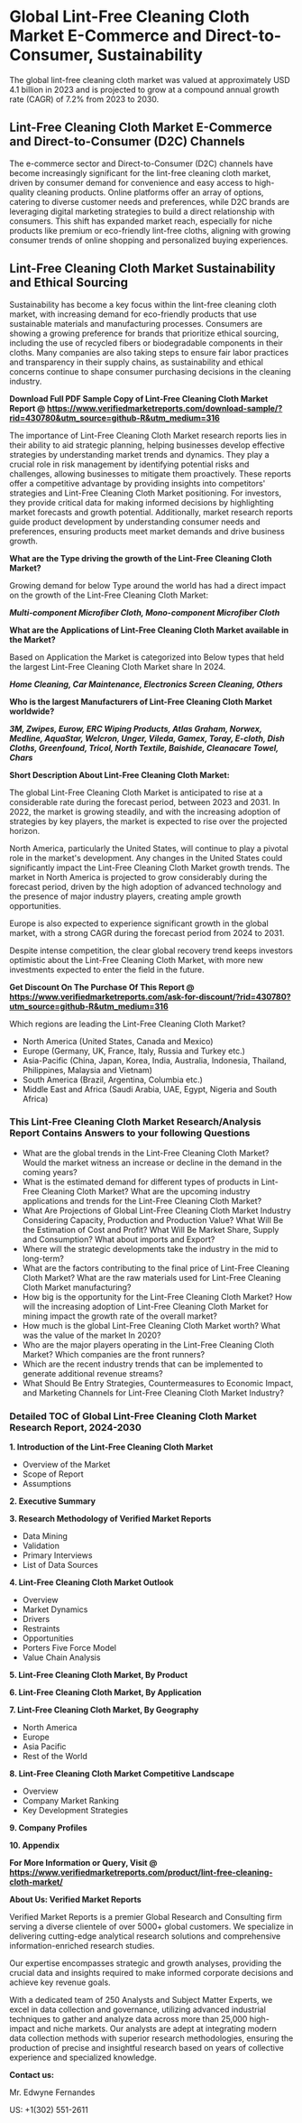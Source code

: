 <h1>Global Lint-Free Cleaning Cloth Market E-Commerce and Direct-to-Consumer, Sustainability</h1><p class=""><p>The global lint-free cleaning cloth market was valued at approximately USD 4.1 billion in 2023 and is projected to grow at a compound annual growth rate (CAGR) of 7.2% from 2023 to 2030.</p><h2>Lint-Free Cleaning Cloth Market E-Commerce and Direct-to-Consumer (D2C) Channels</h2><p>The e-commerce sector and Direct-to-Consumer (D2C) channels have become increasingly significant for the lint-free cleaning cloth market, driven by consumer demand for convenience and easy access to high-quality cleaning products. Online platforms offer an array of options, catering to diverse customer needs and preferences, while D2C brands are leveraging digital marketing strategies to build a direct relationship with consumers. This shift has expanded market reach, especially for niche products like premium or eco-friendly lint-free cloths, aligning with growing consumer trends of online shopping and personalized buying experiences.</p><h2>Lint-Free Cleaning Cloth Market Sustainability and Ethical Sourcing</h2><p>Sustainability has become a key focus within the lint-free cleaning cloth market, with increasing demand for eco-friendly products that use sustainable materials and manufacturing processes. Consumers are showing a growing preference for brands that prioritize ethical sourcing, including the use of recycled fibers or biodegradable components in their cloths. Many companies are also taking steps to ensure fair labor practices and transparency in their supply chains, as sustainability and ethical concerns continue to shape consumer purchasing decisions in the cleaning industry.</p></p><p class=""><strong>Download Full PDF Sample Copy of Lint-Free Cleaning Cloth Market Report @ <a href="https://www.verifiedmarketreports.com/download-sample/?rid=430780&utm_source=github-R&utm_medium=316" target="_blank">https://www.verifiedmarketreports.com/download-sample/?rid=430780&utm_source=github-R&utm_medium=316</a></strong></p><p>The importance of&nbsp;Lint-Free Cleaning Cloth Market research reports lies in their ability to aid strategic planning, helping businesses develop effective strategies by understanding market trends and dynamics. They play a crucial role in risk management by identifying potential risks and challenges, allowing businesses to mitigate them proactively. These reports offer a competitive advantage by providing insights into competitors' strategies and Lint-Free Cleaning Cloth Market positioning. For investors, they provide critical data for making informed decisions by highlighting market forecasts and growth potential. Additionally, market research reports guide product development by understanding consumer needs and preferences, ensuring products meet market demands and drive business growth.</p><p><strong>What are the&nbsp;Type driving the growth of the Lint-Free Cleaning Cloth Market?</strong></p><p id="" class="">Growing demand for below Type around the world has had a direct impact on the growth of the Lint-Free Cleaning Cloth Market:</p><p class=""><em><strong>Multi-component Microfiber Cloth, Mono-component Microfiber Cloth</strong></em></p><p class=""><strong>What are the&nbsp;Applications&nbsp;of Lint-Free Cleaning Cloth Market available in the Market?</strong></p><p id="" class="">Based on Application the Market is categorized into Below types that held the largest Lint-Free Cleaning Cloth Market share In 2024.</p><p class=""><em><strong>Home Cleaning, Car Maintenance, Electronics Screen Cleaning, Others</strong></em></p><p class=""><strong>Who is the largest Manufacturers of Lint-Free Cleaning Cloth Market worldwide?</strong></p><p><em><strong>3M, Zwipes, Eurow, ERC Wiping Products, Atlas Graham, Norwex, Medline, AquaStar, Welcron, Unger, Vileda, Gamex, Toray, E-cloth, Dish Cloths, Greenfound, Tricol, North Textile, Baishide, Cleanacare Towel, Chars</strong></em></p><p id="" class=""><strong>Short Description About Lint-Free Cleaning Cloth Market:</strong></p><p>The global Lint-Free Cleaning Cloth Market is anticipated to rise at a considerable rate during the forecast period, between 2023 and 2031. In 2022, the market is growing steadily, and with the increasing adoption of strategies by key players, the market is expected to rise over the projected horizon.</p><p>North America, particularly the United States, will continue to play a pivotal role in the market's development. Any changes in the United States could significantly impact the Lint-Free Cleaning Cloth Market growth trends. The market in North America is projected to grow considerably during the forecast period, driven by the high adoption of advanced technology and the presence of major industry players, creating ample growth opportunities.</p><p>Europe is also expected to experience significant growth in the global market, with a strong CAGR during the forecast period from 2024 to 2031.</p><p>Despite intense competition, the clear global recovery trend keeps investors optimistic about the Lint-Free Cleaning Cloth Market, with more new investments expected to enter the field in the future.</p><p id="" class=""><strong>Get Discount On The Purchase Of This Report @ <a href="https://www.verifiedmarketreports.com/ask-for-discount/?rid=430780?utm_source=github-R&utm_medium=316" target="_blank">https://www.verifiedmarketreports.com/ask-for-discount/?rid=430780?utm_source=github-R&utm_medium=316</a></strong></p><p class="">Which regions are leading the Lint-Free Cleaning Cloth Market?</p><ul><li>North America (United States, Canada and Mexico)</li><li>Europe (Germany, UK, France, Italy, Russia and Turkey etc.)</li><li>Asia-Pacific (China, Japan, Korea, India, Australia, Indonesia, Thailand, Philippines, Malaysia and Vietnam)</li><li>South America (Brazil, Argentina, Columbia etc.)</li><li>Middle East and Africa (Saudi Arabia, UAE, Egypt, Nigeria and South Africa)</li></ul><h3 id="" class="">This Lint-Free Cleaning Cloth Market Research/Analysis Report Contains Answers to your following Questions</h3><ul><li>What are the global trends in the Lint-Free Cleaning Cloth Market? Would the market witness an increase or decline in the demand in the coming years?</li><li>What is the estimated demand for different types of products in Lint-Free Cleaning Cloth Market? What are the upcoming industry applications and trends for the Lint-Free Cleaning Cloth Market?</li><li>What Are Projections of Global Lint-Free Cleaning Cloth Market Industry Considering Capacity, Production and Production Value? What Will Be the Estimation of Cost and Profit? What Will Be Market Share, Supply and Consumption? What about imports and Export?</li><li>Where will the strategic developments take the industry in the mid to long-term?</li><li>What are the factors contributing to the final price of Lint-Free Cleaning Cloth Market? What are the raw materials used for Lint-Free Cleaning Cloth Market manufacturing?</li><li>How big is the opportunity for the Lint-Free Cleaning Cloth Market? How will the increasing adoption of Lint-Free Cleaning Cloth Market for mining impact the growth rate of the overall market?</li><li>How much is the global Lint-Free Cleaning Cloth Market worth? What was the value of the market In 2020?</li><li>Who are the major players operating in the Lint-Free Cleaning Cloth Market? Which companies are the front runners?</li><li>Which are the recent industry trends that can be implemented to generate additional revenue streams?</li><li>What Should Be Entry Strategies, Countermeasures to Economic Impact, and Marketing Channels for Lint-Free Cleaning Cloth Market Industry?</li></ul><h3 id="" class="">Detailed TOC of Global Lint-Free Cleaning Cloth Market Research Report, 2024-2030</h3><p id="" class=""><strong>1. Introduction of the Lint-Free Cleaning Cloth Market</strong></p><ul><li>Overview of the Market</li><li>Scope of Report</li><li>Assumptions</li></ul><p id="" class=""><strong>2. Executive Summary</strong></p><p id="" class=""><strong>3. Research Methodology of Verified Market Reports</strong></p><ul><li>Data Mining</li><li>Validation</li><li>Primary Interviews</li><li>List of Data Sources</li></ul><p id="" class=""><strong>4. Lint-Free Cleaning Cloth Market Outlook</strong></p><ul><li>Overview</li><li>Market Dynamics</li><li>Drivers</li><li>Restraints</li><li>Opportunities</li><li>Porters Five Force Model</li><li>Value Chain Analysis</li></ul><p id="" class=""><strong>5. Lint-Free Cleaning Cloth Market, By Product</strong></p><p id="" class=""><strong>6. Lint-Free Cleaning Cloth Market, By Application</strong></p><p id="" class=""><strong>7. Lint-Free Cleaning Cloth Market, By Geography</strong></p><ul><li>North America</li><li>Europe</li><li>Asia Pacific</li><li>Rest of the World</li></ul><p id="" class=""><strong>8. Lint-Free Cleaning Cloth Market Competitive Landscape</strong></p><ul><li>Overview</li><li>Company Market Ranking</li><li>Key Development Strategies</li></ul><p id="" class=""><strong>9. Company Profiles</strong></p><p id="" class=""><strong>10. Appendix</strong></p><p id="" class=""><strong>For More Information or Query, Visit @ <a href="https://www.verifiedmarketreports.com/product/lint-free-cleaning-cloth-market/" target="_blank">https://www.verifiedmarketreports.com/product/lint-free-cleaning-cloth-market/</a></strong></p><p id="" class=""><strong>About Us: Verified Market Reports</strong></p><p id="" class="">Verified Market Reports is a premier Global Research and Consulting firm serving a diverse clientele of over 5000+ global customers. We specialize in delivering cutting-edge analytical research solutions and comprehensive information-enriched research studies.</p><p id="" class="">Our expertise encompasses strategic and growth analyses, providing the crucial data and insights required to make informed corporate decisions and achieve key revenue goals.</p><p id="" class="">With a dedicated team of 250 Analysts and Subject Matter Experts, we excel in data collection and governance, utilizing advanced industrial techniques to gather and analyze data across more than 25,000 high-impact and niche markets. Our analysts are adept at integrating modern data collection methods with superior research methodologies, ensuring the production of precise and insightful research based on years of collective experience and specialized knowledge.</p><p id="" class=""><strong>Contact us:</strong></p><p id="" class="">Mr. Edwyne Fernandes</p><p id="" class="">US: +1(302) 551-2611</p>